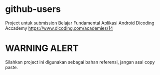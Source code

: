 # github-users
Project untuk submission Belajar Fundamental Aplikasi Android Dicoding Accademy
https://www.dicoding.com/academies/14

# WARNING ALERT
Silahkan project ini digunakan sebagai bahan referensi, jangan asal copy paste.
